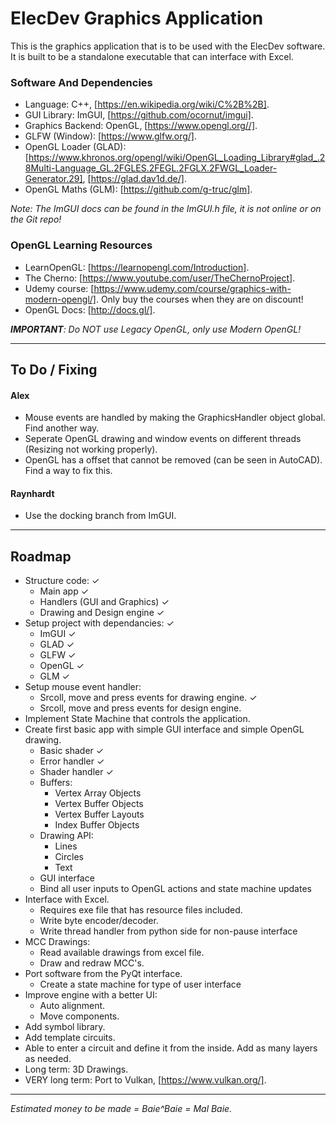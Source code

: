 # ElecDev Graphics Application

This is the graphics application that is to be used with the ElecDev software.  It is built to be a standalone executable that can interface with Excel.

### Software And Dependencies

* Language: C++, [https://en.wikipedia.org/wiki/C%2B%2B].  
* GUI Library: ImGUI, [https://github.com/ocornut/imgui].  
* Graphics Backend: OpenGL, [https://www.opengl.org//].  
* GLFW (Window): [https://www.glfw.org/].  
* OpenGL Loader (GLAD): [https://www.khronos.org/opengl/wiki/OpenGL_Loading_Library#glad_.28Multi-Language_GL.2FGLES.2FEGL.2FGLX.2FWGL_Loader-Generator.29], [https://glad.dav1d.de/].
* OpenGL Maths (GLM): [https://github.com/g-truc/glm].

*Note: The ImGUI docs can be found in the ImGUI.h file, it is not online or on the Git repo!*

### OpenGL Learning Resources

* LearnOpenGL: [https://learnopengl.com/Introduction].
* The Cherno: [https://www.youtube.com/user/TheChernoProject].
* Udemy course: [https://www.udemy.com/course/graphics-with-modern-opengl/].  Only buy the courses when they are on discount!
* OpenGL Docs: [http://docs.gl/].

***IMPORTANT**: Do NOT use Legacy OpenGL, only use Modern OpenGL!*

---

## To Do / Fixing

#### Alex
* Mouse events are handled by making the GraphicsHandler object global.  Find another way.
* Seperate OpenGL drawing and window events on different threads (Resizing not working properly).
* OpenGL has a offset that cannot be removed (can be seen in AutoCAD).  Find a way to fix this.

#### Raynhardt 
* Use the docking branch from ImGUI.

---

## Roadmap

* Structure code: ✓
  * Main app ✓
  * Handlers (GUI and Graphics) ✓
  * Drawing and Design engine ✓
* Setup project with dependancies: ✓
  * ImGUI ✓ 
  * GLAD ✓ 
  * GLFW ✓ 
  * OpenGL ✓
  * GLM ✓
* Setup mouse event handler:
  * Srcoll, move and press events for drawing engine. ✓
  * Srcoll, move and press events for design engine.
* Implement State Machine that controls the application.
* Create first basic app with simple GUI interface and simple OpenGL drawing.
  * Basic shader ✓ 
  * Error handler ✓
  * Shader handler ✓
  * Buffers: 
    * Vertex Array Objects
    * Vertex Buffer Objects 
    * Vertex Buffer Layouts
    * Index Buffer Objects
  * Drawing API:
    * Lines
    * Circles
    * Text
  * GUI interface
  * Bind all user inputs to OpenGL actions and state machine updates
* Interface with Excel.
  * Requires exe file that has resource files included.
  * Write byte encoder/decoder.
  * Write thread handler from python side for non-pause interface
* MCC Drawings:
  * Read available drawings from excel file.
  * Draw and redraw MCC's.
* Port software from the PyQt interface.
  * Create a state machine for type of user interface 
* Improve engine with a better UI:
  * Auto alignment.
  * Move components.
* Add symbol library.
* Add template circuits.
* Able to enter a circuit and define it from the inside.  Add as many layers as needed.
* Long term: 3D Drawings.
* VERY long term: Port to Vulkan, [https://www.vulkan.org/].

---

*Estimated money to be made = Baie^Baie = Mal Baie.*
